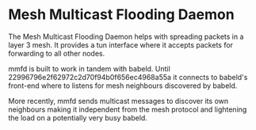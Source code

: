 # Mesh Multicast Flooding Daemon

The Mesh Multicast Flooding Daemon helps with spreading packets in a layer 3
mesh. It provides a tun interface where it accepts packets for forwarding to
all other nodes.

mmfd is built to work in tandem with babeld. Until
22996796e2f62972c2d70f94b0f656ec4968a55a it connects to babeld's front-end
where to listens for mesh neighbours discovered by babeld.

More recently, mmfd sends multicast messages to discover its own neighbours
making it independent from the mesh protocol and lightening the load on a
potentially very busy babeld.

